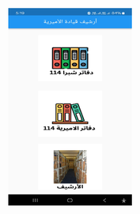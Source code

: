 <img src="https://github.com/AmrDesokey/archive-application/blob/main/1.jpg" width="250" height="400" />


